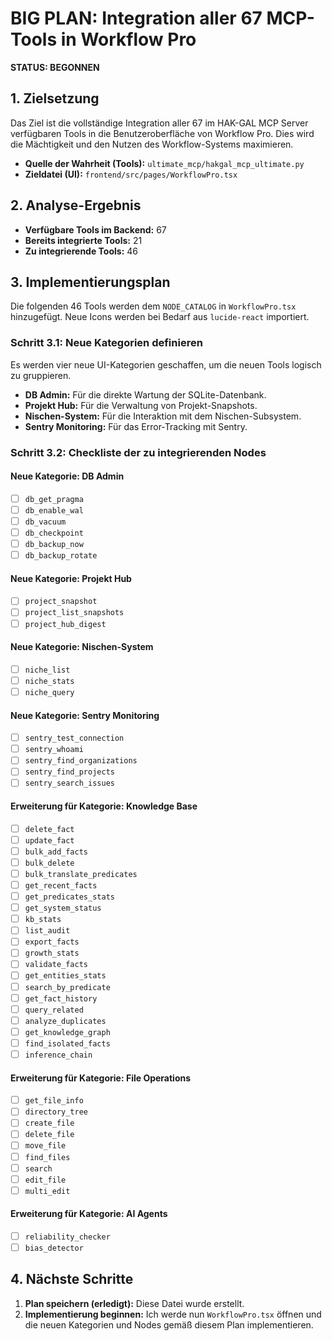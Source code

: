 # BIG PLAN: Integration aller 67 MCP-Tools in Workflow Pro

**STATUS: BEGONNEN**

## 1. Zielsetzung

Das Ziel ist die vollständige Integration aller 67 im HAK-GAL MCP Server verfügbaren Tools in die Benutzeroberfläche von Workflow Pro. Dies wird die Mächtigkeit und den Nutzen des Workflow-Systems maximieren.

- **Quelle der Wahrheit (Tools):** `ultimate_mcp/hakgal_mcp_ultimate.py`
- **Zieldatei (UI):** `frontend/src/pages/WorkflowPro.tsx`

## 2. Analyse-Ergebnis

- **Verfügbare Tools im Backend:** 67
- **Bereits integrierte Tools:** 21
- **Zu integrierende Tools:** 46

## 3. Implementierungsplan

Die folgenden 46 Tools werden dem `NODE_CATALOG` in `WorkflowPro.tsx` hinzugefügt. Neue Icons werden bei Bedarf aus `lucide-react` importiert.

### Schritt 3.1: Neue Kategorien definieren

Es werden vier neue UI-Kategorien geschaffen, um die neuen Tools logisch zu gruppieren.

- **DB Admin:** Für die direkte Wartung der SQLite-Datenbank.
- **Projekt Hub:** Für die Verwaltung von Projekt-Snapshots.
- **Nischen-System:** Für die Interaktion mit dem Nischen-Subsystem.
- **Sentry Monitoring:** Für das Error-Tracking mit Sentry.

### Schritt 3.2: Checkliste der zu integrierenden Nodes

#### Neue Kategorie: DB Admin
- [ ] `db_get_pragma`
- [ ] `db_enable_wal`
- [ ] `db_vacuum`
- [ ] `db_checkpoint`
- [ ] `db_backup_now`
- [ ] `db_backup_rotate`

#### Neue Kategorie: Projekt Hub
- [ ] `project_snapshot`
- [ ] `project_list_snapshots`
- [ ] `project_hub_digest`

#### Neue Kategorie: Nischen-System
- [ ] `niche_list`
- [ ] `niche_stats`
- [ ] `niche_query`

#### Neue Kategorie: Sentry Monitoring
- [ ] `sentry_test_connection`
- [ ] `sentry_whoami`
- [ ] `sentry_find_organizations`
- [ ] `sentry_find_projects`
- [ ] `sentry_search_issues`

#### Erweiterung für Kategorie: Knowledge Base
- [ ] `delete_fact`
- [ ] `update_fact`
- [ ] `bulk_add_facts`
- [ ] `bulk_delete`
- [ ] `bulk_translate_predicates`
- [ ] `get_recent_facts`
- [ ] `get_predicates_stats`
- [ ] `get_system_status`
- [ ] `kb_stats`
- [ ] `list_audit`
- [ ] `export_facts`
- [ ] `growth_stats`
- [ ] `validate_facts`
- [ ] `get_entities_stats`
- [ ] `search_by_predicate`
- [ ] `get_fact_history`
- [ ] `query_related`
- [ ] `analyze_duplicates`
- [ ] `get_knowledge_graph`
- [ ] `find_isolated_facts`
- [ ] `inference_chain`

#### Erweiterung für Kategorie: File Operations
- [ ] `get_file_info`
- [ ] `directory_tree`
- [ ] `create_file`
- [ ] `delete_file`
- [ ] `move_file`
- [ ] `find_files`
- [ ] `search`
- [ ] `edit_file`
- [ ] `multi_edit`

#### Erweiterung für Kategorie: AI Agents
- [ ] `reliability_checker`
- [ ] `bias_detector`

## 4. Nächste Schritte

1.  **Plan speichern (erledigt):** Diese Datei wurde erstellt.
2.  **Implementierung beginnen:** Ich werde nun `WorkflowPro.tsx` öffnen und die neuen Kategorien und Nodes gemäß diesem Plan implementieren.
